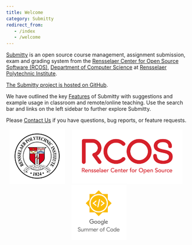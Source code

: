 ```yaml
---
title: Welcome
category: Submitty
redirect_from:
   - /index
   - /welcome
---
```


[Submitty](https://submitty.org) 
is an open source course management, assignment submission, exam and
grading system from the [Rensselaer Center for Open Source Software (RCOS)](https://rcos.io/),
[Department of Computer Science](https://www.cs.rpi.edu/) at
[Rensselaer Polytechnic Institute](https://www.rpi.edu/).

[The Submitty project is hosted on GitHub](https://github.com/Submitty/). 


We have outlined the key [Features](/index/features) of Submitty with
suggestions and example usage in classroom and remote/online teaching.
Use the search bar and links on the left sidebar to further explore
Submitty.

Please [Contact Us](/contact) if you have questions, bug reports, or feature requests.

<center>
<a href="https://rpi.edu"><img src="/images/RPI_seal_padding.png" alt="rpi logo" width="150px"></a>
&nbsp;&nbsp;&nbsp;
<a href="https://rcos.io"><img src="/images/RCOS_padding.png" alt="rcos logo" width="300px"></a>
&nbsp;&nbsp;&nbsp;
<a href="https://summerofcode.withgoogle.com/"><img src="/images/GSoC_padding.png" alt="gsoc logo" width="150px"></a>
</center>






